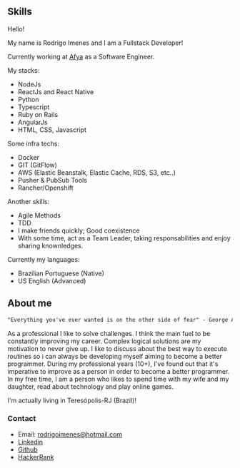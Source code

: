## Skills

Hello!

My name is Rodrigo Imenes and I am a Fullstack Developer!

Currently working at [Afya](https://www.afya.com.br/) as a Software Engineer.

My stacks:

- NodeJs
- ReactJs and React Native
- Python
- Typescript
- Ruby on Rails
- AngularJs
- HTML, CSS, Javascript

Some infra techs:

- Docker
- GIT (GitFlow)
- AWS (Elastic Beanstalk, Elastic Cache, RDS, S3, etc..)
- Pusher & PubSub Tools
- Rancher/Openshift

Another skills:

- Agile Methods
- TDD
- I make friends quickly; Good coexistence
- With some time, act as a Team Leader, taking responsabilities and enjoy sharing knownledges.

Currently my languages:

- Brazilian Portuguese (Native)
- US English (Advanced)

## About me

```markdown
"Everything you've ever wanted is on the other side of fear" - George Addair
```

As a professional I like to solve challenges. I think the main fuel to be constantly improving my career. Complex logical solutions are my motivation to never give up. I like to discuss about the best way to execute routines so i can always be developing myself aiming to become a better programmer.
During my professional years (10+), I've found out that it's imperative to improve as a person in order to become a better programmer.
In my free time, I am a person who likes to spend time with my wife and my daughter, read about technology and play online games.

I'm actually living in Teresópolis-RJ (Brazil)!

### Contact

- Email: rodrigoimenes@hotmail.com
- [Linkedin](https://www.linkedin.com/in/rodrigoimenes)
- [Github](https://github.com/rodrigoimenes)
- [HackerRank](https://www.hackerrank.com/rodrigoimenes)
